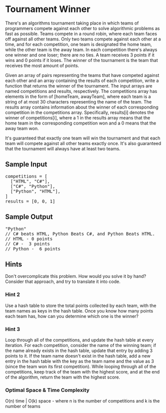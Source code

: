 # Tournament Winner

There's an algorithms tournament taking place in which teams of programmers
compete against each other to solve algorithmic problems as fast as possible.
Teams compete in a round robin, where each team faces off against all other
teams. Only two teams compete against each other at a time, and for each
competition, one team is designated the home team, while the other team is the
away team. In each competition there's always one winner and one loser; there
are no ties. A team receives 3 points if it wins and 0 points if it loses. The
winner of the tournament is the team that receives the most amount of points.

Given an array of pairs representing the teams that have competed against each
other and an array containing the results of each competition, write a
function that returns the winner of the tournament. The input arrays are named
competitions and results, respectively. The
competitions array has elements in the form of
[homeTeam, awayTeam], where each team is a string of at most 30
characters representing the name of the team. The results array
contains information about the winner of each corresponding competition in the
competitions array. Specifically, results[i] denotes
the winner of competitions[i], where a 1 in the
results array means that the home team in the corresponding
competition won and a 0 means that the away team won.

It's guaranteed that exactly one team will win the tournament and that each
team will compete against all other teams exactly once. It's also guaranteed
that the tournament will always have at least two teams.

## Sample Input

<pre>
competitions = [
  ["HTML", "C#"],
  ["C#", "Python"],
  ["Python", "HTML"],
]
results = [0, 0, 1]
</pre>

## Sample Output

<pre>
"Python"
// C# beats HTML, Python Beats C#, and Python Beats HTML.
// HTML - 0 points
// C# -  3 points
// Python -  6 points
</pre>

## Hints

Don't overcomplicate this problem. How would you solve it by hand? Consider
that approach, and try to translate it into code.

### Hint 2

Use a hash table to store the total points collected by each team, with the
team names as keys in the hash table. Once you know how many points each team
has, how can you determine which one is the winner?

### Hint 3

Loop through all of the competitions, and update the hash table at every
iteration. For each competition, consider the name of the winning team; if the
name already exists in the hash table, update that entry by adding 3 points to
it. If the team name doesn't exist in the hash table, add a new entry in the
hash table with the key as the team name and the value as 3 (since the team
won its first competition). While looping through all of the competitions,
keep track of the team with the highest score, and at the end of the
algorithm, return the team with the highest score.

### Optimal Space & Time Complexity

O(n) time | O(k) space - where n is the number of competitions and k is the number of teams

